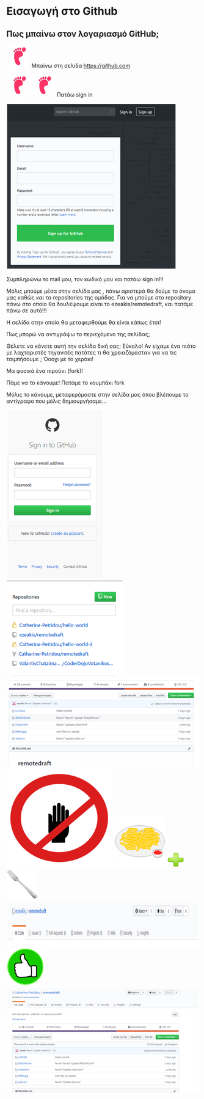 # Εισαγωγή στο Github

## Πως μπαίνω στον λογαριασμό GitHub;

![Github Introduction](github_introduction1.png)
 Μπαίνω στη σελίδα https://github.com
 
![Github Introduction](github_introduction1.png)
![Github Introduction](github_introduction1.png)
   Πατάω sign in

 ![Github Introduction](github_introduction2.png)


   Συμπληρώνω το mail μου, τον κωδικό μου και πατάω sign in!!!

 
Μόλις μπούμε μέσα στην σελίδα μας , πάνω αριστερά θα δούμε το όνομα μας καθώς και τα repositories της ομάδας.
Για να μπούμε στο repository πάνω στο οποίο θα δουλέψουμε είναι το ezeakis/remotedraft, και πατάμε πάνω σε αυτό!!!
 
Η σελίδα στην οποία θα μεταφερθούμε θα είναι κάπως έτσι!
 

Πως μπορώ να αντιγράψω το περιεχόμενο της σελίδας;

Θέλετε να κάνετε αυτή την σελίδα δική σας;
Εύκολο!
Αν είχαμε ένα πιάτο με λαχταριστές τηγανιτές πατάτες τι θα χρειαζόμασταν για να τις τσιμπήσουμε ;
Όοοχι με το χεράκι!
 



Μα φυσικά ένα πιρούνι (fork)!

                               
                                   
Πάμε να το κάνουμε!
Πατάμε το κουμπάκι fork

 
Μόλις το κάνουμε, μεταφερόμαστε στην σελίδα μας όπου βλέπουμε το αντίγραφο που μόλις δημιουργήσαμε…
 
 
![Github Introduction](github_introduction3.png)
![Github Introduction](github_introduction4.png)
![Github Introduction](github_introduction5.png)
![Github Introduction](github_introduction6.png)
![Github Introduction](github_introduction7.png)
![Github Introduction](github_introduction8.png)
![Github Introduction](github_introduction9.png)
![Github Introduction](github_introduction10.png)
![Github Introduction](github_introduction11.png)
![Github Introduction](github_introduction12.png)
